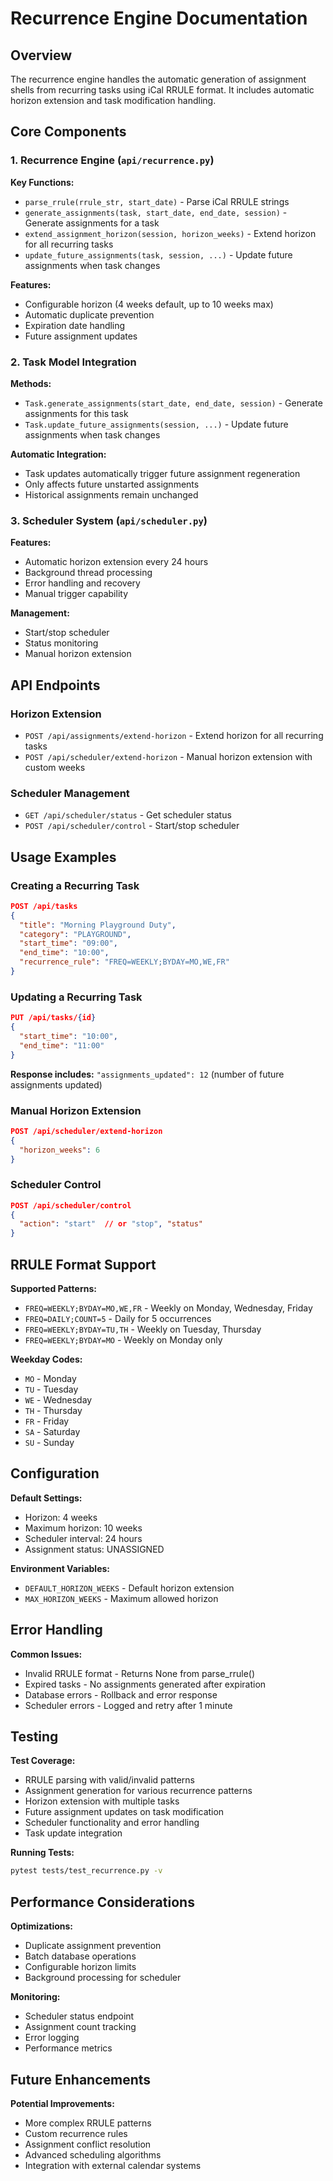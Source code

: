 # Recurrence Engine Documentation

## Overview

The recurrence engine handles the automatic generation of assignment shells from recurring tasks using iCal RRULE format. It includes automatic horizon extension and task modification handling.

## Core Components

### 1. Recurrence Engine (`api/recurrence.py`)

**Key Functions:**
- `parse_rrule(rrule_str, start_date)` - Parse iCal RRULE strings
- `generate_assignments(task, start_date, end_date, session)` - Generate assignments for a task
- `extend_assignment_horizon(session, horizon_weeks)` - Extend horizon for all recurring tasks
- `update_future_assignments(task, session, ...)` - Update future assignments when task changes

**Features:**
- Configurable horizon (4 weeks default, up to 10 weeks max)
- Automatic duplicate prevention
- Expiration date handling
- Future assignment updates

### 2. Task Model Integration

**Methods:**
- `Task.generate_assignments(start_date, end_date, session)` - Generate assignments for this task
- `Task.update_future_assignments(session, ...)` - Update future assignments when task changes

**Automatic Integration:**
- Task updates automatically trigger future assignment regeneration
- Only affects future unstarted assignments
- Historical assignments remain unchanged

### 3. Scheduler System (`api/scheduler.py`)

**Features:**
- Automatic horizon extension every 24 hours
- Background thread processing
- Error handling and recovery
- Manual trigger capability

**Management:**
- Start/stop scheduler
- Status monitoring
- Manual horizon extension

## API Endpoints

### Horizon Extension
- `POST /api/assignments/extend-horizon` - Extend horizon for all recurring tasks
- `POST /api/scheduler/extend-horizon` - Manual horizon extension with custom weeks

### Scheduler Management
- `GET /api/scheduler/status` - Get scheduler status
- `POST /api/scheduler/control` - Start/stop scheduler

## Usage Examples

### Creating a Recurring Task
```json
POST /api/tasks
{
  "title": "Morning Playground Duty",
  "category": "PLAYGROUND",
  "start_time": "09:00",
  "end_time": "10:00",
  "recurrence_rule": "FREQ=WEEKLY;BYDAY=MO,WE,FR"
}
```

### Updating a Recurring Task
```json
PUT /api/tasks/{id}
{
  "start_time": "10:00",
  "end_time": "11:00"
}
```
**Response includes:** `"assignments_updated": 12` (number of future assignments updated)

### Manual Horizon Extension
```json
POST /api/scheduler/extend-horizon
{
  "horizon_weeks": 6
}
```

### Scheduler Control
```json
POST /api/scheduler/control
{
  "action": "start"  // or "stop", "status"
}
```

## RRULE Format Support

**Supported Patterns:**
- `FREQ=WEEKLY;BYDAY=MO,WE,FR` - Weekly on Monday, Wednesday, Friday
- `FREQ=DAILY;COUNT=5` - Daily for 5 occurrences
- `FREQ=WEEKLY;BYDAY=TU,TH` - Weekly on Tuesday, Thursday
- `FREQ=WEEKLY;BYDAY=MO` - Weekly on Monday only

**Weekday Codes:**
- `MO` - Monday
- `TU` - Tuesday
- `WE` - Wednesday
- `TH` - Thursday
- `FR` - Friday
- `SA` - Saturday
- `SU` - Sunday

## Configuration

**Default Settings:**
- Horizon: 4 weeks
- Maximum horizon: 10 weeks
- Scheduler interval: 24 hours
- Assignment status: UNASSIGNED

**Environment Variables:**
- `DEFAULT_HORIZON_WEEKS` - Default horizon extension
- `MAX_HORIZON_WEEKS` - Maximum allowed horizon

## Error Handling

**Common Issues:**
- Invalid RRULE format - Returns None from parse_rrule()
- Expired tasks - No assignments generated after expiration
- Database errors - Rollback and error response
- Scheduler errors - Logged and retry after 1 minute

## Testing

**Test Coverage:**
- RRULE parsing with valid/invalid patterns
- Assignment generation for various recurrence patterns
- Horizon extension with multiple tasks
- Future assignment updates on task modification
- Scheduler functionality and error handling
- Task update integration

**Running Tests:**
```bash
pytest tests/test_recurrence.py -v
```

## Performance Considerations

**Optimizations:**
- Duplicate assignment prevention
- Batch database operations
- Configurable horizon limits
- Background processing for scheduler

**Monitoring:**
- Scheduler status endpoint
- Assignment count tracking
- Error logging
- Performance metrics

## Future Enhancements

**Potential Improvements:**
- More complex RRULE patterns
- Custom recurrence rules
- Assignment conflict resolution
- Advanced scheduling algorithms
- Integration with external calendar systems
